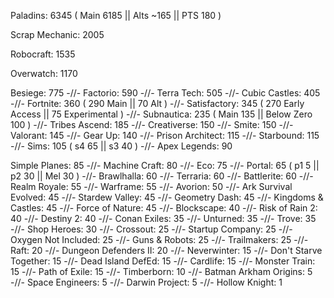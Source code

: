 Paladins: 6345 ( Main 6185 || Alts ~165 || PTS 180 )

Scrap Mechanic: 2005

Robocraft: 1535

Overwatch: 1170

Besiege: 775 -//-
Factorio: 590 -//-
Terra Tech: 505 -//-
Cubic Castles: 405 -//-
Fortnite: 360 ( 290 Main || 70 Alt ) -//-
Satisfactory: 345 ( 270 Early Access || 75 Experimental ) -//-
Subnautica: 235 ( Main 135 || Below Zero 100 ) -//-
Tribes Ascend: 185 -//-
Creativerse: 150 -//-
Smite: 150 -//-
Valorant: 145 -//-
Gear Up: 140 -//-
Prison Architect: 115 -//-
Starbound: 115 -//-
Sims: 105 ( s4 65 || s3 40 ) -//-
Apex Legends: 90

Simple Planes: 85 -//-
Machine Craft: 80 -//-
Eco: 75 -//-
Portal: 65 ( p1 5 || p2 30 || Mel 30 ) -//-
Brawlhalla: 60 -//-
Terraria: 60 -//-
Battlerite: 60 -//-
Realm Royale: 55 -//-
Warframe: 55 -//-
Avorion: 50 -//-
Ark Survival Evolved: 45 -//-
Stardew Valley: 45 -//-
Geometry Dash: 45 -//-
Kingdoms & Castles: 45 -//-
Force of Nature: 45 -//-
Blockscape: 40 -//-
Risk of Rain 2: 40 -//-
Destiny 2: 40 -//-
Conan Exiles: 35 -//-
Unturned: 35 -//-
Trove: 35 -//-
Shop Heroes: 30 -//-
Crossout: 25 -//-
Startup Company: 25 -//-
Oxygen Not Included: 25 -//-
Guns & Robots: 25 -//-
Trailmakers: 25 -//-
Raft: 20 -//-
Dungeon Defenders II: 20 -//-
Neverwinter: 15 -//-
Don't Starve Together: 15 -//-
Dead Island DefEd: 15 -//-
Cardlife: 15 -//-
Monster Train: 15 -//-
Path of Exile: 15 -//-
Timberborn: 10 -//-
Batman Arkham Origins: 5 -//-
Space Engineers: 5 -//-
Darwin Project: 5 -//-
Hollow Knight: 1
